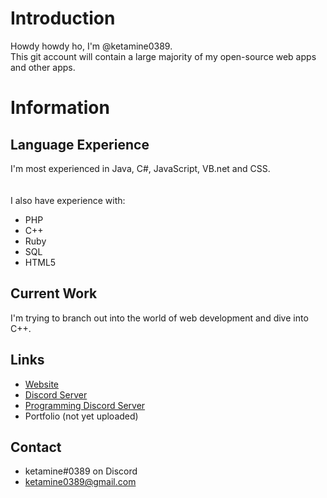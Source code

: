 # Introduction
Howdy howdy ho, I'm @ketamine0389.
<br/>
This git account will contain a large majority of my open-source web apps and other apps.

# Information

## Language Experience
I'm most experienced in Java, C#, JavaScript, VB.net and CSS.
<br/>
<br/><br/>
I also have experience with:
- PHP
- C++
- Ruby
- SQL
- HTML5

## Current Work

I'm trying to branch out into the world of web development and dive into C++.

## Links
- [Website](http://ballsmp.ddns.net/)
- [Discord Server](https://discord.gg/mwwzq3C)
- [Programming Discord Server](https://discord.gg/jJ9ZR344TC)
- Portfolio (not yet uploaded)

## Contact

- ketamine#0389 on Discord
- ketamine0389@gmail.com

<!---
- 👋 Hi, I’m @ketamine0389
- 👀 I’m interested in ...
- 🌱 I’m currently learning ...
- 💞️ I’m looking to collaborate on ...
- 📫 How to reach me ...
--->
<!---
ketamine0389/ketamine0389 is a ✨ special ✨ repository because its `README.md` (this file) appears on your GitHub profile.
You can click the Preview link to take a look at your changes.
--->
